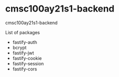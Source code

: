 # cmsc100ay21s1-backend
cmsc100ay21s1-backend

List of packages
- fastify-auth
- bcrypt
- fastify-jwt
- fastify-cookie
- fastify-session
- fastify-cors